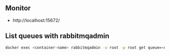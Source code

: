 ## Monitor
- http://localhost:15672/

## List queues with rabbitmqadmin
```bash
docker exec <container-name> rabbitmqadmin -u root -p root get queue=<queue-name>
```